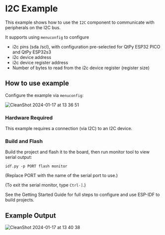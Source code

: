 # I2C Example

This example shows how to use the `I2C` component to communicate with
peripherals on the I2C bus.

It supports using `menuconfig` to configure
* i2c pins (sda /scl), with configuration pre-selected for QtPy ESP32 PICO and QtPy ESP32s3
* i2c device address
* i2c device register address
* Number of bytes to read from the i2c device register (register size)

## How to use example

Configure the example via `menuconfig`:

![CleanShot 2024-01-17 at 13 36 51](https://github.com/esp-cpp/espp/assets/213467/3ade0226-cf09-47cf-b601-22569a6da346)

### Hardware Required

This example requires a connection (via I2C) to an I2C device.

### Build and Flash

Build the project and flash it to the board, then run monitor tool to view serial output:

```
idf.py -p PORT flash monitor
```

(Replace PORT with the name of the serial port to use.)

(To exit the serial monitor, type ``Ctrl-]``.)

See the Getting Started Guide for full steps to configure and use ESP-IDF to build projects.

## Example Output

![CleanShot 2024-01-17 at 13 40 38](https://github.com/esp-cpp/espp/assets/213467/3865e661-eee4-4917-8460-25e7a0b87ae7)
